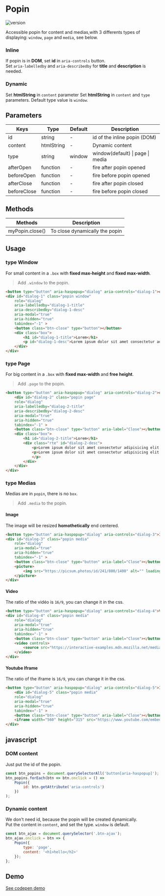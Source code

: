 
# Popin
![version](https://img.shields.io/github/manifest-json/v/Natjo/popin)

Accessible popin for content and medias,with 3 differents types of displaying: `window`, `page` and `media`, see below.  

### Inline
If popin is in **DOM**, set **id**  in `aria-controls` button.  
Set `aria-labelledby` and `aria-describedby` for **title** and **description** is needed.  

### Dynamic
Set **htmlString** in `content` parameter
Set **htmlString** in `content` and `type` parameters. 
Default type value is `window`.

## Parameters
| Keys | Type | Default | Description |
| ------ | ------ | ------ | ------ |
| id | string | - | id of the inline popin (DOM) |
| content | htmlString | - | Dynamic content |
| type | string | window | window(default) \| page \| media |
| afterOpen | function | - | fire after popin opened |
| beforeOpen | function  | - | fire before popin opened |
| afterClose | function | - | fire after popin closed |
| beforeClose | function | - | fire before popin closed |

## Methods
| Methods | Description |
| ------ | ------ |
| myPopin.close() | To close dynamically the popin |

## Usage

### type Window
For small content in a `.box` with **fixed max-height** and **fixed max-width**.  
> Add `.window` to the popin.  

```html
<button type="button" aria-haspopup="dialog" aria-controls="dialog-1">open</button>
<div id="dialog-1" class="popin window"
    role="dialog" 
    aria-labelledby="dialog-1-title" 
    aria-describedby="dialog-1-desc"
    aria-modal="true"
    aria-hidden="true"
    tabindex="-1" >
	<button class="btn-close" type="button"></button>
	<div class="box">
		<h1 id="dialog-1-title">Lorem</h1>
		<p id="dialog-1-desc">Lorem ipsum dolor sit amet consectetur adipisicing elit.</p>
	</div>
</div>
```

### type Page
For big content in a `.box` with **fixed max-width** and **free height**.  
> Add `.page` to the popin. 

```html
<button type="button" aria-haspopup="dialog" aria-controls="dialog-2">open</button>
	<div id="dialog-2" class="popin page"
    role="dialog" 
    aria-labelledby="dialog-2-title" 
    aria-describedby="dialog-2-desc"
    aria-modal="true"
    aria-hidden="true"
    tabindex="-1" >
	<button class="btn-close" type="button" aria-label="Close"></button>
	<div class="box">
		<h1 id="dialog-2-title">Lorem</h1>
		<div class="rte" id="dialog-2-desc">
			<p>Lorem ipsum dolor sit amet consectetur adipisicing elit. Id laudantium nobis repellat facilis voluptatum alias, tempore expedita corrupti iure quae vitae ea, aspernatur quidem placeat labore voluptas reprehenderit tenetur ullam fuga adipisci facere quo molestias! Officia, repellat. Eius odio voluptatem soluta nemo animi? At nemo odio, tenetur in sequi voluptate neque reprehenderit alias voluptatibus? Nemo quaerat dolores voluptate magnam reprehenderit ad nostrum modi necessitatibus expedita est molestiae obcaecati nulla quibusdam placeat amet soluta voluptates, impedit hic? Eaque, quia itaque! Dignissimos reiciendis quidem, enim explicabo esse consequuntur repellendus maiores unde, officia id non iure est ex harum? Necessitatibus itaque debitis corporis.</p>
			<p>Lorem ipsum dolor sit amet consectetur adipisicing elit. Id laudantium nobis repellat facilis voluptatum alias, tempore expedita corrupti iure quae vitae ea, aspernatur quidem placeat labore voluptas reprehenderit tenetur ullam fuga adipisci facere quo molestias! Officia, repellat. Eius odio voluptatem soluta nemo animi? At nemo odio, tenetur in sequi voluptate neque reprehenderit alias voluptatibus? Nemo quaerat dolores voluptate magnam reprehenderit ad nostrum modi necessitatibus expedita est molestiae obcaecati nulla quibusdam placeat amet soluta voluptates, impedit hic? Eaque, quia itaque! Dignissimos reiciendis quidem, enim explicabo esse consequuntur repellendus maiores unde, officia id non iure est ex harum? Necessitatibus itaque debitis corporis.
			</p>
		</div>
	</div>
</div>
```

### type Medias
Medias are in `popin`, there is no `box`.
> Add `.media` to the popin.  

#### Image
The image will be resized **homothetically** end centered.

```html
<button type="button" aria-haspopup="dialog" aria-controls="dialog-3">Image</button>
<div id="dialog-3" class="popin media"
	role="dialog"
	aria-modal="true"
	aria-hidden="true"
	tabindex="-1" >
	<button class="btn-close" type="button" aria-label="Close"></button>
	<picture>
		<img src="https://picsum.photos/id/241/800/1400" alt="" loading="lazy" width="800" height="1400">
	</picture>
</div>
```

#### Video
The ratio of the vidéo is `16/9`, you can change it in the css.

```html
<button type="button" aria-haspopup="dialog" aria-controls="dialog-4">Video</button>
<div id="dialog-4" class="popin media"
    role="dialog"
    aria-modal="true"
    aria-hidden="true"
    tabindex="-1" >
	<button class="btn-close" type="button" aria-label="Close"></button>
	<video controls>
		<source src="https://interactive-examples.mdn.mozilla.net/media/cc0-videos/flower.webm"type="video/webm">
	</video>
</div>
```

#### Youtube Iframe
The ratio of the iframe is `16/9`, you can change it in the css.

```html
<button type="button" aria-haspopup="dialog" aria-controls="dialog-5">Iframe</button>
	<div id="dialog-5" class="popin media"
    role="dialog"
    aria-modal="true"
    aria-hidden="true"
    tabindex="-1" >
	<button class="btn-close" type="button" aria-label="Close"></button>
	<iframe width="560" height="315" src="https://www.youtube.com/embed/2oJEw_lTcyI" frameborder="0" allow="accelerometer; autoplay; clipboard-write; encrypted-media; gyroscope; picture-in-picture" allowfullscreen></iframe>
</div>
```

## javascript

### DOM content
Just put the id of the popin.
```javascript
const btn_popins = document.querySelectorAll('button[aria-haspopup]');
btn_popins.forEach(btn => btn.onclick = () => 
	Popin({
		id: btn.getAttribute('aria-controls')
	})
);
```

### Dynamic content
We don't need id, because the popin will be created dynamically.  
Put the content in `content`, and set the type. `window` is default.
```javascript
const btn_ajax = document.querySelector('.btn-ajax');
btn_ajax.onclick = btn => {
	Popin({
		type: 'page',
		content: '<h1>hello</h2>'
	});
};
```

## Demo
[See codepen demo](https://codepen.io/natjo/pen/jOqXEmr?editors=0110)

